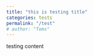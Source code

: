 ```yaml
---
title: "this is testing title"
categories: tests
permalink: "/test"
# author: "Toms"
---
```


testing content